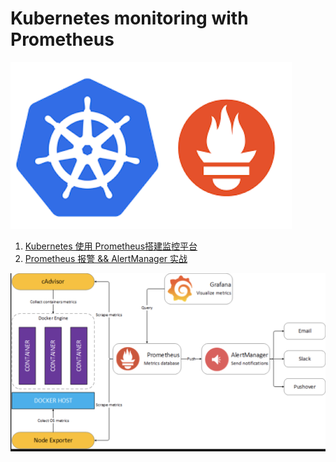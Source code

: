 # Kubernetes monitoring with Prometheus 

![Alt Image Text](images/0_1.jpg "Headline image")

1. [Kubernetes 使用 Prometheus搭建监控平台](1.prometheus_setup.md)
2. [Prometheus 报警 && AlertManager 实战](2.prometheus_AlertManager.md)

![Alt Image Text](images/0.jpg "Headline image")

